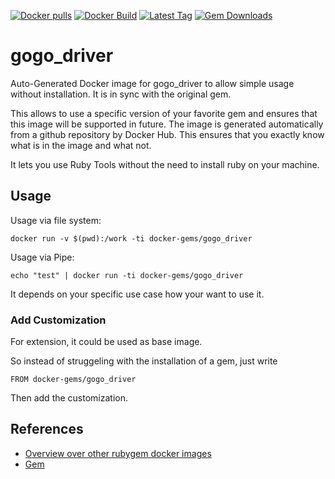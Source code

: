 [![Docker pulls](https://img.shields.io/docker/pulls/rubygem/gogo_driver.svg)](https://hub.docker.com/r/rubygem/gogo_driver/)
[![Docker Build](https://img.shields.io/docker/automated/rubygem/gogo_driver.svg)](https://hub.docker.com/r/rubygem/gogo_driver/)
[![Latest Tag](https://img.shields.io/github/tag/docker-rubygem/gogo_driver.svg)](https://hub.docker.com/r/rubygem/gogo_driver/)
[![Gem Downloads](https://img.shields.io/gem/dt/gogo_driver.svg)](https://rubygems.org/gems/gogo_driver/)
# gogo_driver

Auto-Generated Docker image for gogo_driver to allow simple usage without installation.
It is in sync with the original gem.

This allows to use a specific version of your favorite gem and ensures that this image will be supported in future.
The image is generated automatically from a github repository by Docker Hub.
This ensures that you exactly know what is in the image and what not.

It lets you use Ruby Tools without the need to install ruby on your machine.

## Usage

Usage via file system:

`docker run -v $(pwd):/work -ti docker-gems/gogo_driver`

Usage via Pipe:

`echo "test" | docker run -ti docker-gems/gogo_driver`

It depends on your specific use case how your want to use it.

### Add Customization

For extension, it could be used as base image.

So instead of struggeling with the installation of a gem, just write

`FROM docker-gems/gogo_driver`

Then add the customization.

## References

 - [Overview over other rubygem docker images](https://github.com/thinkbot/docker-rubygem)
 - [Gem](https://rubygems.org/gems/gogo_driver/)
